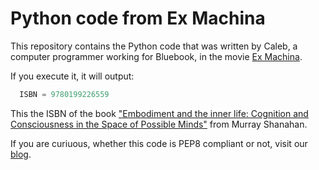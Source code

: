 # Python code from Ex Machina

This repository contains the Python code that was written by Caleb, a computer programmer working for Bluebook, in the movie [Ex Machina](http://www.exmachina-movie.com).

If you execute it, it will output:

```python
  ISBN = 9780199226559
```

This the ISBN of the book ["Embodiment and the inner life: Cognition and Consciousness in the Space of Possible Minds"](http://www.amazon.de/gp/product/0199226555/ref=as_li_qf_sp_asin_il_tl?ie=UTF8&camp=1638&creative=6742&creativeASIN=0199226555&linkCode=as2&tag=httpswwwquant-21) from Murray Shanahan.

If you are curiuous, whether this code is PEP8 compliant or not, visit our [blog](http://blog.quantifiedcode.com/is-hollywood-pep8-compliant).
